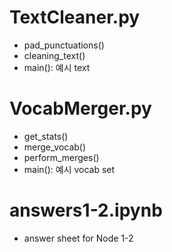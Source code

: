 # TextCleaner.py
- pad_punctuations()
- cleaning_text()
- main(): 예시 text

# VocabMerger.py
- get_stats()
- merge_vocab()
- perform_merges()
- main(): 예시 vocab set

# answers1-2.ipynb
- answer sheet for Node 1-2
